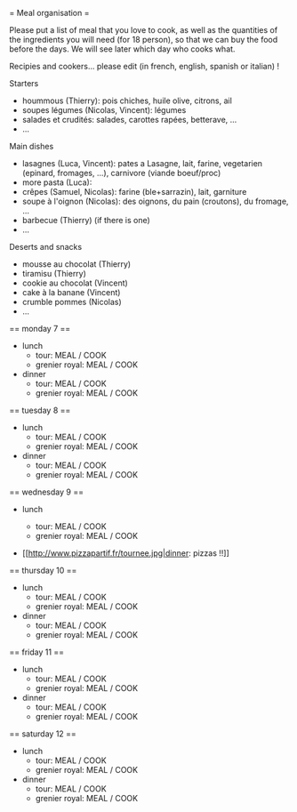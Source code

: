 = Meal organisation =

Please put a list of meal that you love to cook, as well as the quantities of the ingredients you will need (for 18 person), so that we can buy the food before the days. We will see later which day who cooks what.

Recipies and cookers... please edit (in french, english, spanish or italian) !

Starters

 * hoummous (Thierry): pois chiches, huile olive, citrons, ail 
 * soupes légumes (Nicolas, Vincent): légumes
 * salades et crudités: salades, carottes rapées, betterave, ...
 * ...

Main dishes

 * lasagnes (Luca, Vincent): pates a Lasagne, lait, farine, vegetarien (epinard, fromages, ...), carnivore (viande boeuf/proc)
 * more pasta (Luca):
 * crêpes (Samuel, Nicolas): farine (ble+sarrazin), lait, garniture
 * soupe à l'oignon (Nicolas): des oignons, du pain (croutons), du fromage, ...
 * barbecue (Thierry) (if there is one)
 * ...

Deserts and snacks

 * mousse au chocolat (Thierry)
 * tiramisu (Thierry)
 * cookie au chocolat (Vincent)
 * cake à la banane (Vincent)
 * crumble pommes (Nicolas)
 * ...

== monday 7 ==

  * lunch
    * tour: MEAL / COOK
    * grenier royal: MEAL / COOK
  * dinner
    * tour: MEAL / COOK
    * grenier royal: MEAL / COOK

== tuesday 8 ==
  * lunch
    * tour: MEAL / COOK
    * grenier royal: MEAL / COOK
  * dinner
    * tour: MEAL / COOK
    * grenier royal: MEAL / COOK

== wednesday 9 ==
  * lunch
    * tour: MEAL / COOK
    * grenier royal: MEAL / COOK

  * [[http://www.pizzapartif.fr/tournee.jpg|dinner: pizzas !!]]

== thursday 10 ==
  * lunch
    * tour: MEAL / COOK
    * grenier royal: MEAL / COOK
  * dinner
    * tour: MEAL / COOK
    * grenier royal: MEAL / COOK

== friday 11 ==
  * lunch
    * tour: MEAL / COOK
    * grenier royal: MEAL / COOK
  * dinner
    * tour: MEAL / COOK
    * grenier royal: MEAL / COOK

== saturday 12 ==
  * lunch
    * tour: MEAL / COOK
    * grenier royal: MEAL / COOK
  * dinner
    * tour: MEAL / COOK
    * grenier royal: MEAL / COOK
